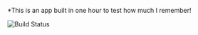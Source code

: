 *This is an app built in one hour to test how much I remember!

![Build Status](https://circleci.com/gh/andela-jugba/ubiquitous-spoon..png?circle-token=a06cc5cfba6339fc6c4ba8ee91d6b0139bce0c5a)
